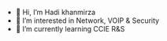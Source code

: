 - 👋 Hi, I’m Hadi khanmirza
- 👀 I’m interested in Network, VOIP & Security
- 🌱 I’m currently learning CCIE R&S

<!---
hadikh1364/hadikh1364 is a ✨ special ✨ repository because its `README.md` (this file) appears on your GitHub profile.
You can click the Preview link to take a look at your changes.
--->
